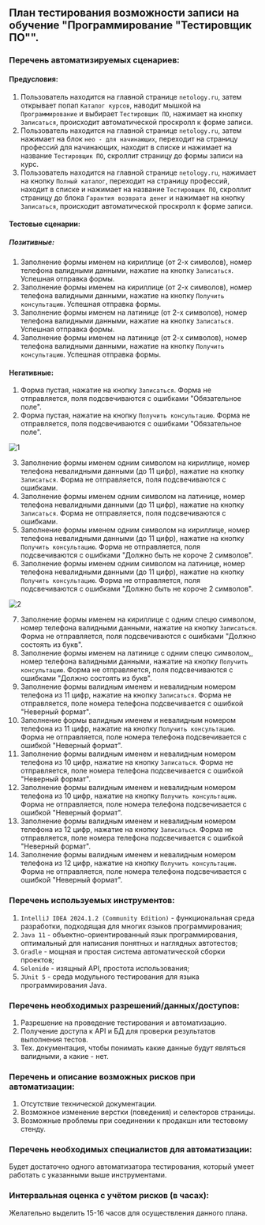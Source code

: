 ## План тестирования возможности записи на обучение "Программирование "Тестировщик ПО"".

### Перечень автоматизируемых сценариев:

#### Предусловия:
1. Пользователь находится на главной странице `netology.ru`, затем открывает попап `Каталог курсов`, наводит мышкой на `Программирование` и выбирает `Тестировщик ПО`, нажимает на кнопку `Записаться`, происходит автоматической проскролл к форме записи.
2. Пользователь находится на главной странице `netology.ru`, затем нажимает на блок `нео - для начинающих`, переходит на страницу профессий для начинающих, находит в списке и нажимает на название `Тестировщик ПО`, скроллит страницу до формы записи на курс.
3. Пользователь находится на главной странице `netology.ru`, нажимает на кнопку `Полный каталог`, переходит на страницу профессий, находит в списке и нажимает на название `Тестировщик ПО`, скроллит страницу до блока `Гарантия возврата денег` и нажимает на кнопку `Записаться`, происходит автоматической проскролл к форме записи.

#### Тестовые сценарии:

##### Позитивные:
1. Заполнение формы именем на кириллице (от 2-х символов), номер телефона валидными данными, нажатие на кнопку `Записаться`. Успешная отправка формы.
2. Заполнение формы именем на кириллице (от 2-х символов), номер телефона валидными данными, нажатие на кнопку `Получить консультацию`. Успешная отправка формы.
3. Заполнение формы именем на латинице (от 2-х символов), номер телефона валидными данными, нажатие на кнопку `Записаться`. Успешная отправка формы.
4. Заполнение формы именем на латинице (от 2-х символов), номер телефона валидными данными, нажатие на кнопку `Получить консультацию`. Успешная отправка формы.

#### Негативные:
1. Форма пустая, нажатие на кнопку `Записаться`. Форма не отправляется, поля подсвечиваются с ошибками "Обязательное поле".
2. Форма пустая, нажатие на кнопку `Получить консультацию`. Форма не отправляется, поля подсвечиваются с ошибками "Обязательное поле".

![1](https://github.com/LaychenkovGA/Final/assets/157966696/3a8fe565-1f9f-42a8-8cde-f2c3fdafd478)
   
3. Заполнение формы именем одним символом на кириллице, номер телефона невалидными данными (до 11 цифр), нажатие на кнопку `Записаться`. Форма не отправляется, поля подсвечиваются с ошибками.
4. Заполнение формы именем одним символом на латинице, номер телефона невалидными данными (до 11 цифр), нажатие на кнопку `Записаться`. Форма не отправляется, поля подсвечиваются с ошибками.
5. Заполнение формы именем одним символом на кириллице, номер телефона невалидными данными (до 11 цифр), нажатие на кнопку `Получить консультацию`. Форма не отправляется, поля подсвечиваются с ошибками "Должно быть не короче 2 символов".
6. Заполнение формы именем одним символом на латинице, номер телефона невалидными данными (до 11 цифр), нажатие на кнопку `Получить консультацию`. Форма не отправляется, поля подсвечиваются с ошибками "Должно быть не короче 2 символов".

![2](https://github.com/LaychenkovGA/Final/assets/157966696/d2f4665a-26df-4048-bef8-2e7294b92bff)

7. Заполнение формы именем на кириллице с одним спецю символом, номер телефона валидными данными, нажатие на кнопку `Записаться`. Форма не отправляется, поля подсвечиваются с ошибками "Должно состоять из букв".
8. Заполнение формы именем на латинице с одним спецю символом,, номер телефона валидными данными, нажатие на кнопку `Получить консультацию`. Форма не отправляется, поля подсвечиваются с ошибками "Должно состоять из букв".
9. Заполнение формы валидным именем и невалидным номером телефона из 11 цифр, нажатие на кнопку `Записаться`. Форма не отправляется, поле номера телефона подсвечивается с ошибкой "Неверный формат".
10. Заполнение формы валидным именем и невалидным номером телефона из 11 цифр, нажатие на кнопку `Получить консультацию`. Форма не отправляется, поле номера телефона подсвечивается с ошибкой "Неверный формат".
11. Заполнение формы валидным именем и невалидным номером телефона из 10 цифр, нажатие на кнопку `Записаться`. Форма не отправляется, поле номера телефона подсвечивается с ошибкой "Неверный формат".
12. Заполнение формы валидным именем и невалидным номером телефона из 10 цифр, нажатие на кнопку `Получить консультацию`. Форма не отправляется, поле номера телефона подсвечивается с ошибкой "Неверный формат".
13. Заполнение формы валидным именем и невалидным номером телефона из 12 цифр, нажатие на кнопку `Записаться`. Форма не отправляется, поле номера телефона подсвечивается с ошибкой "Неверный формат".
14. Заполнение формы валидным именем и невалидным номером телефона из 12 цифр, нажатие на кнопку `Получить консультацию`. Форма не отправляется, поле номера телефона подсвечивается с ошибкой "Неверный формат".

### Перечень используемых инструментов:
1. `IntelliJ IDEA 2024.1.2 (Community Edition)` - функциональная среда разработки, подходящая для многих языков программирования;
2. `Java 11` - объектно-ориентированный язык программирования, оптимальный для написания понятных и наглядных автотестов;
3. `Gradle` - мощная и простая система автоматической сборки проектов;
4. `Selenide` - изящный API, простота использования;
5. `JUnit 5` - среда модульного тестирования для языка программирования Java.

### Перечень необходимых разрешений/данных/доступов:
1. Разрешение на проведение тестирования и автоматизацию.
2. Получение доступа к API и БД для проверки результатов выполнения тестов.
3. Тех. документация, чтобы понимать какие данные будут являться валидными, а какие - нет.

### Перечень и описание возможных рисков при автоматизации:
1. Отсутствие технической документации.
2. Возможное изменение верстки (поведения) и селекторов страницы.
3. Возможные проблемы при соединении к продакшн или тестовому стенду.

### Перечень необходимых специалистов для автоматизации:
Будет достаточно одного автоматизатора тестирования, который умеет работать с указанными выше инструментами.

### Интервальная оценка с учётом рисков (в часах):
Желательно выделить 15-16 часов для осуществления данного плана.
